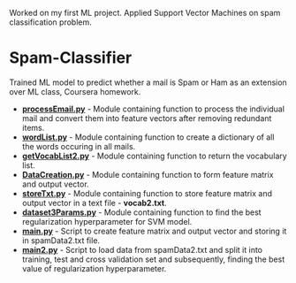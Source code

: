 Worked on my first ML project. Applied Support Vector Machines on spam classification problem.

# Spam-Classifier

Trained ML model to predict whether a mail is Spam or Ham as an extension over ML class, Coursera homework.

<ul>
<li><b><a href="https://github.com/Shivam06/Spam-Classifier/blob/master/Scripts/processEmail.py">processEmail.py</a></b> - Module containing function to process the individual mail and convert them into feature vectors after removing redundant items.</li>
<li><b><a href="https://github.com/Shivam06/Spam-Classifier/blob/master/Scripts/wordList.py">wordList.py</a></b> - Module containing function to create a dictionary of all the words occuring in all mails.</li>
<li><b><a href="https://github.com/Shivam06/Spam-Classifier/blob/master/Scripts/getVocabList2.py">getVocabList2.py</a></b> - Module containing function to return the vocabulary list.</li>
<li><b><a href="https://github.com/Shivam06/Spam-Classifier/blob/master/Scripts/DataCreation.py">DataCreation.py</a></b> - Module containing function to form feature matrix and output vector.</li>
<li><b><a href="https://github.com/Shivam06/Spam-Classifier/blob/master/Scripts/storeTxt.py">storeTxt.py</a></b> - Module containing function to store feature matrix and output vector in a text file - <b>vocab2.txt</b>.</li>
<li><b><a href="https://github.com/Shivam06/Spam-Classifier/blob/master/Scripts/dataset3Params.py">dataset3Params.py</a></b> - Module containing function to find the best regularization hyperparameter for SVM model.</li>
<li><b><a href="https://github.com/Shivam06/Spam-Classifier/blob/master/Scripts/main">main.py</a></b> - Script to create feature matrix and output vector and storing it in spamData2.txt file.</li>
<li><b><a href="https://github.com/Shivam06/Spam-Classifier/blob/master/Scripts/dataset3Params.py">main2.py</a></b> - Script to load data from spamData2.txt and split it into training, test and cross validation set and subsequently, finding the best value of regularization hyperparameter.</li>
</ul>
